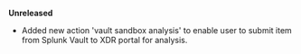 **Unreleased**
* Added new action 'vault sandbox analysis' to enable user to submit item from Splunk Vault to XDR portal for analysis.
